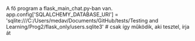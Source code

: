 A fő program a flask_main_chat.py-ban van.  
app.config['SQLALCHEMY_DATABASE_URI'] = 'sqlite:///C:/Users/medav/Documents/GitHub/tests/Testing and Learning/Prog2/flask_only/users.sqlite3' # csak így működik, aki tesztel, írja át